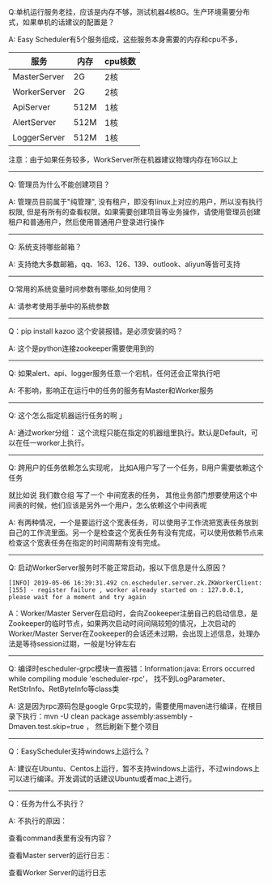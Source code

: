 Q:单机运行服务老挂，应该是内存不够，测试机器4核8G。生产环境需要分布式，如果单机的话建议的配置是？

A: Easy Scheduler有5个服务组成，这些服务本身需要的内存和cpu不多，

| 服务         | 内存 | cpu核数 |
| ------------ | ---- | ------- |
| MasterServer | 2G   | 2核     |
| WorkerServer | 2G   | 2核     |
| ApiServer    | 512M | 1核     |
| AlertServer  | 512M | 1核     |
| LoggerServer | 512M | 1核     |

注意：由于如果任务较多，WorkServer所在机器建议物理内存在16G以上



---

Q: 管理员为什么不能创建项目？

A: 管理员目前属于"纯管理", 没有租户，即没有linux上对应的用户，所以没有执行权限,  但是有所有的查看权限。如果需要创建项目等业务操作，请使用管理员创建租户和普通用户，然后使用普通用户登录进行操作

---

Q: 系统支持哪些邮箱？

A: 支持绝大多数邮箱，qq、163、126、139、outlook、aliyun等皆可支持

---

Q:常用的系统变量时间参数有哪些,如何使用？

A: 请参考使用手册中的系统参数

---

Q：pip install kazoo 这个安装报错。是必须安装的吗？

A: 这个是python连接zookeeper需要使用到的

---

Q: 如果alert、api、logger服务任意一个宕机，任何还会正常执行吧

A:   不影响，影响正在运行中的任务的服务有Master和Worker服务

---

Q: 这个怎么指定机器运行任务的啊 」

A: 通过worker分组： 这个流程只能在指定的机器组里执行。默认是Default，可以在任一worker上执行。

---

Q: 跨用户的任务依赖怎么实现呢， 比如A用户写了一个任务，B用户需要依赖这个任务

就比如说 我们数仓组 写了一个 中间宽表的任务， 其他业务部门想要使用这个中间表的时候，他们应该是另外一个用户，怎么依赖这个中间表呢

A: 有两种情况，一个是要运行这个宽表任务，可以使用子工作流把宽表任务放到自己的工作流里面。另一个是检查这个宽表任务有没有完成，可以使用依赖节点来检查这个宽表任务在指定的时间周期有没有完成。

---

Q: 启动WorkerServer服务时不能正常启动，报以下信息是什么原因？

```
[INFO] 2019-05-06 16:39:31.492 cn.escheduler.server.zk.ZKWorkerClient:[155] - register failure , worker already started on : 127.0.0.1, please wait for a moment and try again
```

A：Worker/Master Server在启动时，会向Zookeeper注册自己的启动信息，是Zookeeper的临时节点，如果两次启动时间间隔较短的情况，上次启动的Worker/Master Server在Zookeeper的会话还未过期，会出现上述信息，处理办法是等待session过期，一般是1分钟左右

----

Q: 编译时escheduler-grpc模块一直报错：Information:java: Errors occurred while compiling module 'escheduler-rpc'， 找不到LogParameter、RetStrInfo、RetByteInfo等class类

A: 这是因为rpc源码包是google Grpc实现的，需要使用maven进行编译，在根目录下执行：mvn -U clean package assembly:assembly -Dmaven.test.skip=true ， 然后刷新下整个项目

----

Q：EasyScheduler支持windows上运行么？

A:  建议在Ubuntu、Centos上运行，暂不支持windows上运行，不过windows上可以进行编译。开发调试的话建议Ubuntu或者mac上进行。

-----

Q：任务为什么不执行？

A: 不执行的原因：

查看command表里有没有内容？

查看Master server的运行日志：

查看Worker Server的运行日志



